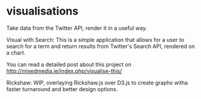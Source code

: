 visualisations
==============

Take data from the Twitter API, render it in a useful way. 

Visual with Search: This is a simple application that allows for a user to search for a term and return results from Twitter's Search API, rendered on a chart. 

You can read a detailed post about this project on http://mixedmedia.ie/index.php/visualise-this/

Rickshaw: WIP, overlaying Rickshaw.js over D3.js to create graphs witha faster turnaround and better design options. 
